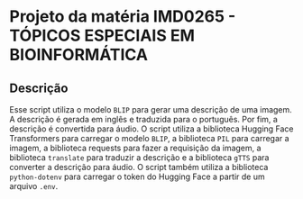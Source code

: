 # Projeto da matéria IMD0265 - TÓPICOS ESPECIAIS EM BIOINFORMÁTICA

## Descrição

Esse script utiliza o modelo `BLIP` para gerar uma descrição de uma imagem. A descrição é gerada em inglês e traduzida para o português. Por fim, a descrição é convertida para áudio. O script utiliza a biblioteca Hugging Face Transformers para carregar o modelo `BLIP`, a biblioteca `PIL` para carregar a imagem, a biblioteca requests para fazer a requisição da imagem, a biblioteca `translate` para traduzir a descrição e a biblioteca `gTTS` para converter a descrição para áudio. O script também utiliza a biblioteca `python-dotenv` para carregar o token do Hugging Face a partir de um arquivo `.env`.